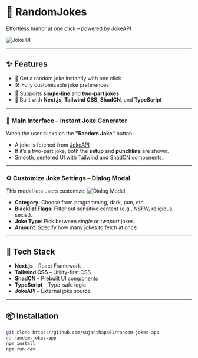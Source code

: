 
# 🤣 RandomJokes

Effortless humor at one click – powered by [JokeAPI](https://v2.jokeapi.dev/joke/)

![Joke UI](https://res.cloudinary.com/dmg30zh6b/image/upload/v1751310848/Screenshot_from_2025-07-01_00-29-51_ort3un.png)

---

## ✨ Features

- 🎲 Get a random joke instantly with one click
- 🛠️ Fully customizable joke preferences
- 💬 Supports **single-line** and **two-part jokes**
- 🚀 Built with **Next.js**, **Tailwind CSS**, **ShadCN**, and **TypeScript**

---

### 🎯 Main Interface – Instant Joke Generator


When the user clicks on the **"Random Joke"** button:
- A joke is fetched from [JokeAPI](https://v2.jokeapi.dev/)
- If it’s a two-part joke, both the **setup** and **punchline** are shown.
- Smooth, centered UI with Tailwind and ShadCN components.

---

### ⚙️ Customize Joke Settings – Dialog Modal

This modal lets users customize:
![Dialog Model](https://res.cloudinary.com/dmg30zh6b/image/upload/v1751310848/Screenshot_from_2025-07-01_00-30-08_jfhxly.png)

- **Category**: Choose from programming, dark, pun, etc.
- **Blacklist Flags**: Filter out sensitive content (e.g., NSFW, religious, sexist).
- **Joke Type**: Pick between *single* or *twopart* jokes.
- **Amount**: Specify how many jokes to fetch at once.

---

## 🧱 Tech Stack

- **Next.js** – React Framework
- **Tailwind CSS** – Utility-first CSS
- **ShadCN** – Prebuilt UI components
- **TypeScript** – Type-safe logic
- **JokeAPI** – External joke source

---

## 📦 Installation

```bash
git clone https://github.com/sujanthapa01/random-jokes-app
cd random-jokes-app
npm install
npm run dev
